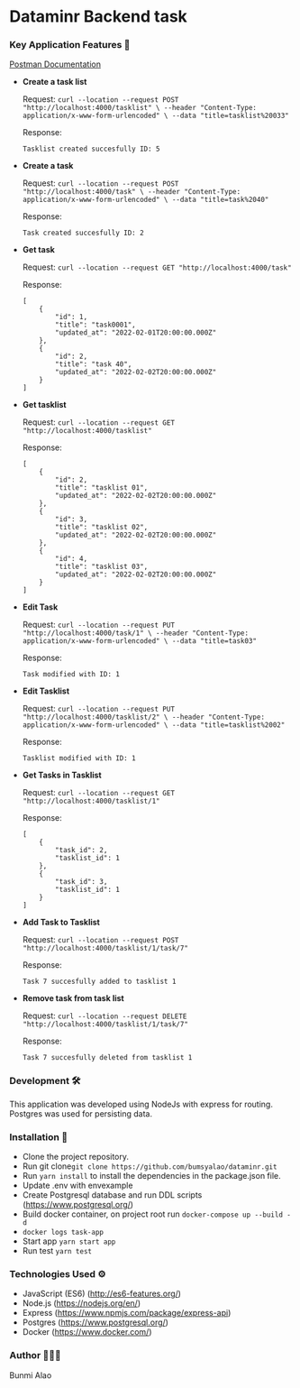 # Dataminr Backend task

### Key Application Features 🚀

[Postman Documentation](https://web.postman.co/collections/5050161-c3de30ec-a986-5641-5287-5fb034f633b6?workspace=2adbc62a-f9af-401c-8a56-7c77fd3eceed#d3ea7b56-43fa-53e9-8d78-4d13a501501f)

- **Create a task list**

    Request: ```curl --location --request POST "http://localhost:4000/tasklist" \
  --header "Content-Type: application/x-www-form-urlencoded" \
  --data "title=tasklist%20033"```

    Response:

    ```
    Tasklist created succesfully ID: 5
    ```
- **Create a task**

    Request: ```curl --location --request POST "http://localhost:4000/task" \
  --header "Content-Type: application/x-www-form-urlencoded" \
  --data "title=task%2040"```

    Response:

    ```
    Task created succesfully ID: 2
    ```
-  **Get task**

    Request:
         ```curl --location --request GET "http://localhost:4000/task" ```


    Response:

    ```
    [
        {
            "id": 1,
            "title": "task0001",
            "updated_at": "2022-02-01T20:00:00.000Z"
        },
        {
            "id": 2,
            "title": "task 40",
            "updated_at": "2022-02-02T20:00:00.000Z"
        }
    ]
    ```
- **Get tasklist**

    Request:
         ```curl --location --request GET "http://localhost:4000/tasklist" ```


    Response:

    ```
    [
        {
            "id": 2,
            "title": "tasklist 01",
            "updated_at": "2022-02-02T20:00:00.000Z"
        },
        {
            "id": 3,
            "title": "tasklist 02",
            "updated_at": "2022-02-02T20:00:00.000Z"
        },
        {
            "id": 4,
            "title": "tasklist 03",
            "updated_at": "2022-02-02T20:00:00.000Z"
        }
    ]
    ```
- **Edit Task**

    Request: ```curl --location --request PUT "http://localhost:4000/task/1" \
  --header "Content-Type: application/x-www-form-urlencoded" \
  --data "title=task03"```

    Response:

    ```
    Task modified with ID: 1
    ```
- **Edit Tasklist**

    Request: ```curl --location --request PUT "http://localhost:4000/tasklist/2" \
  --header "Content-Type: application/x-www-form-urlencoded" \
  --data "title=tasklist%2002"```

    Response:

    ```
    Tasklist modified with ID: 1
    ```

- **Get Tasks in Tasklist**

    Request:
    ```curl --location --request GET "http://localhost:4000/tasklist/1"```
    
    Response:

    ```
    [
        {
            "task_id": 2,
            "tasklist_id": 1
        },
        {
            "task_id": 3,
            "tasklist_id": 1
        }
    ]
    ```

- **Add Task to Tasklist**

    Request: ```curl --location --request POST "http://localhost:4000/tasklist/1/task/7"```

    Response:

    ```
    Task 7 succesfully added to tasklist 1
    ```
- **Remove task from task list**

    Request: ```curl --location --request DELETE "http://localhost:4000/tasklist/1/task/7"```

    Response:

    ```
    Task 7 succesfully deleted from tasklist 1
    ```


### Development 🛠
This application was developed using NodeJs with express for routing. Postgres was used for persisting data.


### Installation 📲

- Clone the project repository.
- Run git clone``` git clone https://github.com/bumsyalao/dataminr.git ```
- Run ``` yarn install ``` to install the dependencies in the package.json file.
- Update .env with envexample
- Create Postgresql database and run DDL scripts (https://www.postgresql.org/)
- Build docker container, on project root run ``` docker-compose up --build -d  ``` 
- ``` docker logs task-app ```
- Start app ```yarn start app ```
- Run test ```yarn test```




### Technologies Used ⚙️

- JavaScript (ES6) (http://es6-features.org/)
- Node.js (https://nodejs.org/en/)
- Express (https://www.npmjs.com/package/express-api)
- Postgres (https://www.postgresql.org/)
- Docker (https://www.docker.com/)

### Author 👩🏽‍💻

Bunmi Alao

